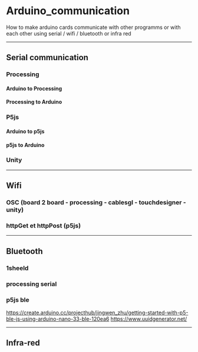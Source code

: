 # Arduino_communication
How to make arduino cards communicate with other programms or with each other using serial / wifi / bluetooth or infra red

---
## Serial communication

### Processing

#### Arduino to Processing

#### Processing to Arduino

### P5js

#### Arduino to p5js

#### p5js to Arduino

### Unity

--- 

## Wifi

### OSC (board 2 board - processing - cablesgl - touchdesigner - unity)

### httpGet et httpPost (p5js)

---

## Bluetooth

### 1sheeld

### processing serial

### p5js ble
https://create.arduino.cc/projecthub/jingwen_zhu/getting-started-with-p5-ble-js-using-arduino-nano-33-ble-120ea6
https://www.uuidgenerator.net/



--- 
## Infra-red

